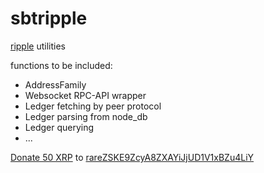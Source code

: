 sbtripple
=========

[ripple](http://ripple.com/) utilities

functions to be included:

* AddressFamily
* Websocket RPC-API wrapper
* Ledger fetching by peer protocol
* Ledger parsing from node_db
* Ledger querying
* ...

[Donate 50 XRP](https://ripple.com//send?to=rareZSKE9ZcyA8ZXAYiJjUD1V1xBZu4LiY&amount=50) to [rareZSKE9ZcyA8ZXAYiJjUD1V1xBZu4LiY](https://ripple.com/graph/#rareZSKE9ZcyA8ZXAYiJjUD1V1xBZu4LiY)
